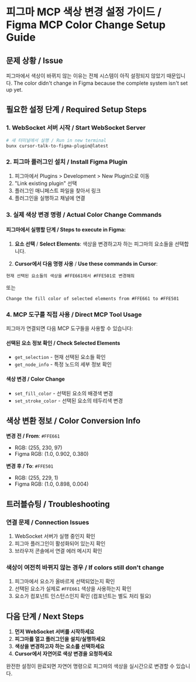 # 피그마 MCP 색상 변경 설정 가이드 / Figma MCP Color Change Setup Guide

## 문제 상황 / Issue
피그마에서 색상이 바뀌지 않는 이유는 전체 시스템이 아직 설정되지 않았기 때문입니다.
The color didn't change in Figma because the complete system isn't set up yet.

## 필요한 설정 단계 / Required Setup Steps

### 1. WebSocket 서버 시작 / Start WebSocket Server
```bash
# 새 터미널에서 실행 / Run in new terminal
bunx cursor-talk-to-figma-plugin@latest
```

### 2. 피그마 플러그인 설치 / Install Figma Plugin
1. 피그마에서 Plugins > Development > New Plugin으로 이동
2. "Link existing plugin" 선택  
3. 플러그인 매니페스트 파일을 찾아서 링크
4. 플러그인을 실행하고 채널에 연결

### 3. 실제 색상 변경 명령 / Actual Color Change Commands

#### 피그마에서 실행할 단계 / Steps to execute in Figma:

1. **요소 선택** / **Select Elements**: 색상을 변경하고자 하는 피그마의 요소들을 선택합니다.

2. **Cursor에서 다음 명령 사용** / **Use these commands in Cursor**:
```
현재 선택된 요소들의 색상을 #FFE661에서 #FFE501로 변경해줘
```
또는
```
Change the fill color of selected elements from #FFE661 to #FFE501
```

### 4. MCP 도구를 직접 사용 / Direct MCP Tool Usage

피그마가 연결되면 다음 MCP 도구들을 사용할 수 있습니다:

#### 선택된 요소 정보 확인 / Check Selected Elements
- `get_selection` - 현재 선택된 요소들 확인
- `get_node_info` - 특정 노드의 세부 정보 확인

#### 색상 변경 / Color Change
- `set_fill_color` - 선택된 요소의 배경색 변경
- `set_stroke_color` - 선택된 요소의 테두리색 변경

## 색상 변환 정보 / Color Conversion Info

**변경 전 / From**: `#FFE661` 
- RGB: (255, 230, 97)
- Figma RGB: (1.0, 0.902, 0.380)

**변경 후 / To**: `#FFE501`
- RGB: (255, 229, 1) 
- Figma RGB: (1.0, 0.898, 0.004)

## 트러블슈팅 / Troubleshooting

### 연결 문제 / Connection Issues
1. WebSocket 서버가 실행 중인지 확인
2. 피그마 플러그인이 활성화되어 있는지 확인
3. 브라우저 콘솔에서 연결 에러 메시지 확인

### 색상이 여전히 바뀌지 않는 경우 / If colors still don't change
1. 피그마에서 요소가 올바르게 선택되었는지 확인
2. 선택된 요소가 실제로 `#FFE661` 색상을 사용하는지 확인
3. 요소가 컴포넌트 인스턴스인지 확인 (컴포넌트는 별도 처리 필요)

## 다음 단계 / Next Steps

1. **먼저 WebSocket 서버를 시작하세요**
2. **피그마를 열고 플러그인을 설치/실행하세요**  
3. **색상을 변경하고자 하는 요소를 선택하세요**
4. **Cursor에서 자연어로 색상 변경을 요청하세요**

완전한 설정이 완료되면 자연어 명령으로 피그마의 색상을 실시간으로 변경할 수 있습니다.
